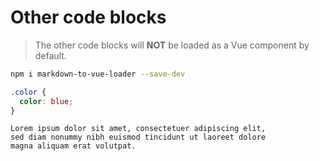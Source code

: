 # Other code blocks

> The other code blocks will **NOT** be loaded as a Vue component by default.

```bash
npm i markdown-to-vue-loader --save-dev
```

```css
.color {
  color: blue;
}
```

```text
Lorem ipsum dolor sit amet, consectetuer adipiscing elit,
sed diam nonummy nibh euismod tincidunt ut laoreet dolore
magna aliquam erat volutpat.
```
